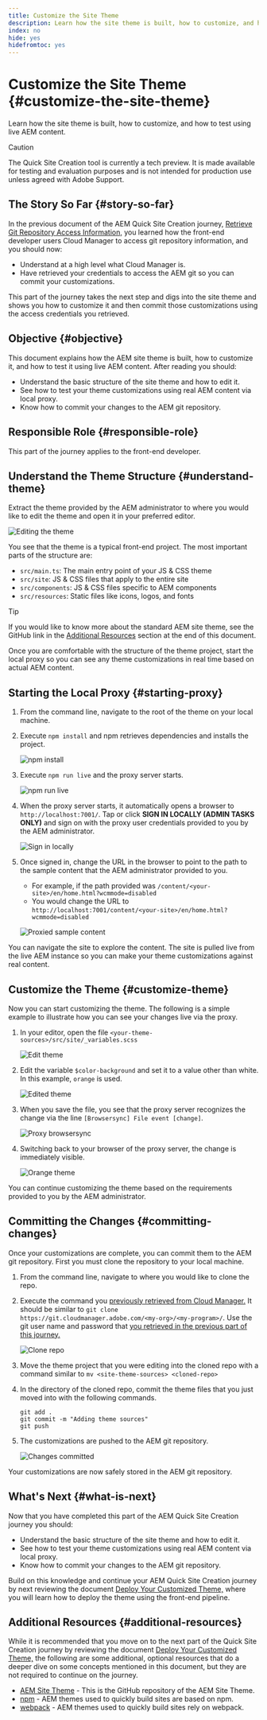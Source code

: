 ```yaml
---
title: Customize the Site Theme
description: Learn how the site theme is built, how to customize, and how to test using live AEM content.
index: no
hide: yes
hidefromtoc: yes
---
```


# Customize the Site Theme {#customize-the-site-theme}

Learn how the site theme is built, how to customize, and how to test using live AEM content.

>[!CAUTION]
>
>The Quick Site Creation tool is currently a tech preview. It is made available for testing and evaluation purposes and is not intended for production use unless agreed with Adobe Support.

## The Story So Far {#story-so-far}

In the previous document of the AEM Quick Site Creation journey, [Retrieve Git Repository Access Information,](retrieve-access.md) you learned how the front-end developer users Cloud Manager to access git repository information, and you should now:

* Understand at a high level what Cloud Manager is.
* Have retrieved your credentials to access the AEM git so you can commit your customizations.

This part of the journey takes the next step and digs into the site theme and shows you how to customize it and then commit those customizations using the access credentials you retrieved.

## Objective {#objective}

This document explains how the AEM site theme is built, how to customize it, and how to test it using live AEM content. After reading you should:

* Understand the basic structure of the site theme and how to edit it.
* See how to test your theme customizations using real AEM content via local proxy.
* Know how to commit your changes to the AEM git repository.

## Responsible Role {#responsible-role}

This part of the journey applies to the front-end developer.

## Understand the Theme Structure {#understand-theme}

Extract the theme provided by the AEM administrator to where you would like to edit the theme and open it in your preferred editor.

![Editing the theme](assets/edit-theme.png)

You see that the theme is a typical front-end project. The most important parts of the structure are:

* `src/main.ts`: The main entry point of your JS & CSS theme
* `src/site`: JS & CSS files that apply to the entire site
* `src/components`: JS & CSS files specific to AEM components
* `src/resources`: Static files like icons, logos, and fonts

>[!TIP]
>
>If you would like to know more about the standard AEM site theme, see the GitHub link in the [Additional Resources](#additional-resources) section at the end of this document.

Once you are comfortable with the structure of the theme project, start the local proxy so you can see any theme customizations in real time based on actual AEM content.

## Starting the Local Proxy {#starting-proxy}

1. From the command line, navigate to the root of the theme on your local machine.
1. Execute `npm install` and npm retrieves dependencies and installs the project.

   ![npm install](assets/npm-install.png)

1. Execute `npm run live` and the proxy server starts.

   ![npm run live](assets/npm-run-live.png)

1. When the proxy server starts, it automatically opens a browser to `http://localhost:7001/`. Tap or click **SIGN IN LOCALLY (ADMIN TASKS ONLY)** and sign on with the proxy user credentials provided to you by the AEM administrator.

   ![Sign in locally](assets/sign-in-locally.png)

1. Once signed in, change the URL in the browser to point to the path to the sample content that the AEM administrator provided to you.

   * For example, if the path provided was `/content/<your-site>/en/home.html?wcmmode=disabled`
   * You would change the URL to `http://localhost:7001/content/<your-site>/en/home.html?wcmmode=disabled`

   ![Proxied sample content](assets/proxied-sample-content.png)

You can navigate the site to explore the content. The site is pulled live from the live AEM instance so you can make your theme customizations against real content.

## Customize the Theme {#customize-theme}

Now you can start customizing the theme. The following is a simple example to illustrate how you can see your changes live via the proxy.

1. In your editor, open the file `<your-theme-sources>/src/site/_variables.scss`

   ![Edit theme](assets/edit-theme.png)

1. Edit the variable `$color-background` and set it to a value other than white. In this example, `orange` is used.

   ![Edited theme](assets/edited-theme.png)

1. When you save the file, you see that the proxy server recognizes the change via the line `[Browsersync] File event [change]`.

   ![Proxy browsersync](assets/proxy-browsersync.png)

1. Switching back to your browser of the proxy server, the change is immediately visible.

   ![Orange theme](assets/orange-theme.png)

You can continue customizing the theme based on the requirements provided to you by the AEM administrator.

## Committing the Changes {#committing-changes}

Once your customizations are complete, you can commit them to the AEM git repository. First you must clone the repository to your local machine.

1. From the command line, navigate to where you would like to clone the repo.
1. Execute the command you [previously retrieved from Cloud Manager.](retrieve-access.md) It should be similar to `git clone https://git.cloudmanager.adobe.com/<my-org>/<my-program>/`. Use the git user name and password that [you retrieved in the previous part of this journey.](retrieve-access.md)

   ![Clone repo](assets/clone-repo.png)

1. Move the theme project that you were editing into the cloned repo with a command similar to `mv <site-theme-sources> <cloned-repo>`
1. In the directory of the cloned repo, commit the theme files that you just moved into with the following commands.

   ```text
   git add .
   git commit -m "Adding theme sources"
   git push
   ```

1. The customizations are pushed to the AEM git repository.

   ![Changes committed](assets/changes-committed.png)

Your customizations are now safely stored in the AEM git repository.

## What's Next {#what-is-next}

Now that you have completed this part of the AEM Quick Site Creation journey you should:

* Understand the basic structure of the site theme and how to edit it.
* See how to test your theme customizations using real AEM content via local proxy.
* Know how to commit your changes to the AEM git repository.

Build on this knowledge and continue your AEM Quick Site Creation journey by next reviewing the document [Deploy Your Customized Theme,](deploy-theme.md) where you will learn how to deploy the theme using the front-end pipeline.

## Additional Resources {#additional-resources}

While it is recommended that you move on to the next part of the Quick Site Creation journey by reviewing the document [Deploy Your Customized Theme,](deploy-theme.md) the following are some additional, optional resources that do a deeper dive on some concepts mentioned in this document, but they are not required to continue on the journey.

* [AEM Site Theme](https://github.com/adobe/aem-site-template-standard-theme-e2e) - This is the GitHub repository of the AEM Site Theme.
* [npm](https://www.npmjs.com) - AEM themes used to quickly build sites are based on npm.
* [webpack](https://webpack.js.org) - AEM themes used to quickly build sites rely on webpack.